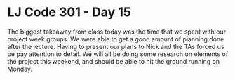 # LJ Code 301 - Day 15

The biggest takeaway from class today was the time that we spent with our project week groups. We were able to get a good amount of planning done after the lecture. Having to present our plans to Nick and the TAs forced us be pay attention to detail. We will all be doing some research on elements of the project this weekend, and should be able to hit the ground running on Monday.
